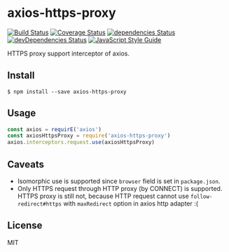 # axios-https-proxy

[![Build Status](https://travis-ci.org/Gerhut/axios-https-proxy.svg?branch=master)](https://travis-ci.org/Gerhut/axios-https-proxy)
[![Coverage Status](https://coveralls.io/repos/github/Gerhut/axios-https-proxy/badge.svg?branch=master)](https://coveralls.io/github/Gerhut/axios-https-proxy?branch=master)
[![dependencies Status](https://david-dm.org/Gerhut/axios-https-proxy/status.svg)](https://david-dm.org/Gerhut/axios-https-proxy)
[![devDependencies Status](https://david-dm.org/Gerhut/axios-https-proxy/dev-status.svg)](https://david-dm.org/Gerhut/axios-https-proxy?type=dev)
[![JavaScript Style Guide](https://img.shields.io/badge/code%20style-standard-brightgreen.svg)](http://standardjs.com/)

HTTPS proxy support interceptor of axios.

## Install

    $ npm install --save axios-https-proxy
    
## Usage

```JavaScript
const axios = requirE('axios')
const axiosHttpsProxy = require('axios-https-proxy')
axios.interceptors.request.use(axiosHttpsProxy)
```

## Caveats

- Isomorphic use is supported since `browser` field is set in `package.json`.
- Only HTTPS request through HTTP proxy (by CONNECT) is supported. HTTPS proxy
is still not, because HTTP request cannot use `follow-redirect#https` with
`maxRedirect` option in axios http adapter :(
  
## License

MIT
